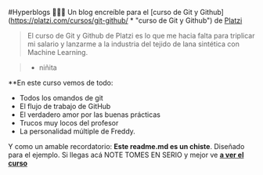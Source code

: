 #Hyperblogs 💛💙💖
Un blog encreíble para el [curso de Git y Github](https://platzi.com/cursos/git-github/ * "curso de Git y Github") de [Platzi](https://platzi.com/ "Platzi")
> El curso de Git y Github de Platzi es lo que me hacia falta para triplicar mi salario y lanzarme a la industria del tejido de lana sintética con Machine Learning.

> - niñita

**En este curso vemos de todo:
* Todos los omandos de git
* El flujo de trabajo de GitHub
* El verdadero amor por las buenas prácticas
* Trucos muy locos del profesor
* La personalidad múltiple de Freddy.

Y como un amable recordatorio: **Este readme.md es un chiste**. Diseñado para el ejemplo. Si llegas acá NOTE TOMES EN SERIO y mejor ve [**a ver el curso**](https://platzi.com/cursos/git-github/ "**a ver el curso**")

